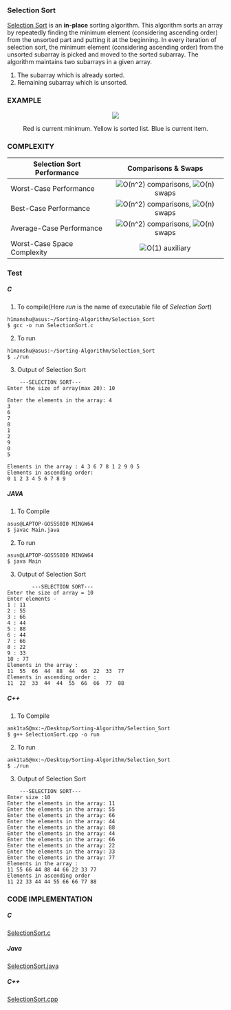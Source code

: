 ### Selection Sort

[Selection Sort](https://en.wikipedia.org/wiki/Selection_sort) is an **in-place** sorting algorithm. This algorithm sorts an array by repeatedly finding the minimum element (considering ascending order) from the unsorted part and putting it at the beginning. In every iteration of selection sort, the minimum element (considering ascending order) from the unsorted subarray is picked and moved to the sorted subarray. The algorithm maintains two subarrays in a given array.

1. The subarray which is already sorted.
2. Remaining subarray which is unsorted.

### EXAMPLE

<p align="center">
    <img src="https://upload.wikimedia.org/wikipedia/commons/9/94/Selection-Sort-Animation.gif">
</p>

<p align="center">
Red is current minimum. Yellow is sorted list. Blue is current item.
</p>

### COMPLEXITY

| **Selection Sort Performance** | **Comparisons & Swaps**            |
| ------------------------------ | :--------------------------------: |
| Worst-Case Performance         | ![O(n^2)](https://render.githubusercontent.com/render/math?math=O(n%5E2)) comparisons, ![O(n)](https://render.githubusercontent.com/render/math?math=O(n)) swaps |
| Best-Case Performance          | ![O(n^2)](https://render.githubusercontent.com/render/math?math=O(n%5E2)) comparisons, ![O(n)](https://render.githubusercontent.com/render/math?math=O(n)) swaps |
| Average-Case Performance       | ![O(n^2)](https://render.githubusercontent.com/render/math?math=O(n%5E2)) comparisons, ![O(n)](https://render.githubusercontent.com/render/math?math=O(n)) swaps |
| Worst-Case Space Complexity    | ![O(1)](https://render.githubusercontent.com/render/math?math=O(1)) auxiliary |

### Test

##### C

1. To compile(Here *run* is the name of executable file of *Selection Sort*)

```
h1manshu@asus:~/Sorting-Algorithm/Selection_Sort
$ gcc -o run SelectionSort.c 
```

2. To run

```
h1manshu@asus:~/Sorting-Algorithm/Selection_Sort
$ ./run 
```

3. Output of Selection Sort

```
	---SELECTION SORT---
Enter the size of array(max 20): 10

Enter the elements in the array: 4
3
6
7
8
1
2
9
0
5

Elements in the array : 4 3 6 7 8 1 2 9 0 5 
Elements in ascending order:
0 1 2 3 4 5 6 7 8 9 
```

##### JAVA

1. To Compile

```
asus@LAPTOP-GOS5S0I0 MINGW64 
$ javac Main.java
```

2. To run

```
asus@LAPTOP-GOS5S0I0 MINGW64 
$ java Main
```

3.  Output of Selection Sort
```
        ---SELECTION SORT---
Enter the size of array = 10
Enter elements -
1 : 11
2 : 55
3 : 66
4 : 44
5 : 88
6 : 44
7 : 66
8 : 22
9 : 33
10 : 77
Elements in the array :
11  55  66  44  88  44  66  22  33  77
Elements in ascending order :
11  22  33  44  44  55  66  66  77  88
```

##### C++

1. To Compile

```
ank1taS@mx:~/Desktop/Sorting-Algorithm/Selection_Sort
$ g++ SelectionSort.cpp -o run
```

2. To run

```
ank1taS@mx:~/Desktop/Sorting-Algorithm/Selection_Sort
$ ./run
```

3.  Output of Selection Sort
```
	---SELECTION SORT---
Enter size :10
Enter the elements in the array: 11
Enter the elements in the array: 55
Enter the elements in the array: 66
Enter the elements in the array: 44
Enter the elements in the array: 88
Enter the elements in the array: 44
Enter the elements in the array: 66
Enter the elements in the array: 22
Enter the elements in the array: 33
Enter the elements in the array: 77
Elements in the array : 
11 55 66 44 88 44 66 22 33 77 
Elements in ascending order
11 22 33 44 44 55 66 66 77 88 
```


### CODE IMPLEMENTATION

##### C

[SelectionSort.c](https://github.com/Himanshu40/Sorting-Algorithm/blob/master/Selection_Sort/SelectionSort.c)

##### Java

[SelectionSort.java](https://github.com/Himanshu40/Sorting-Algorithm/blob/master/Selection_Sort/SelectionSort.java)

##### C++

[SelectionSort.cpp](https://github.com/Himanshu40/Sorting-Algorithm/blob/master/Selection_Sort/SelectionSort.cpp)
